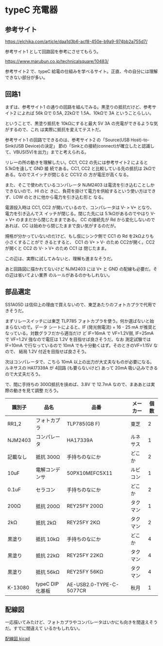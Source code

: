 # typeC 充電器

## 参考サイト

https://elchika.com/article/daa1d3b6-acf8-450e-b9a9-974bb2a755d7/

参考サイト1 として回路図を参考にさせてもらう。

https://www.marubun.co.jp/technicalsquare/10483/

参考サイト2 で、typeC 給電の仕組みを学べるサイト。正直、今の自分には理解できない部分が多い。

## 回路1

まずは、参考サイト1 の通りの回路を組んでみる。黒塗りの抵抗だけど、参考サイト2 によれば 56k
Ωで 0.5A, 22kΩで 1.5A、10kΩで 3A ということらしい。

ということで、黒塗り抵抗を 10kΩにすると最大 5V 3A の充電ができるような気がするので、これ
は実際に抵抗を変えてテストだ。

参考サイト1 の回路でできるのは、参考サイト2 の「Source(USB Host)-to-Sink(USB Device)の決定」
節の「Sinkとの接続(connect)が確立したと認識して、VBUS(5V)を出力」までと考えられる。

リレーの所の動きを理解したい。CC1, CC2 の先には参考サイト2 によると 5.1kΩを遠して GND 接
続である。CC1, CC2 と比較している先の抵抗は 2kΩである。なのでスイッチが閉じると CC1/2 の
方が電圧が高くなる。

また、そこで使われているコンパレータ NJM2403 は電流を引き込むことしかできないので、HI のと
きに、負荷を掛けて電力を供給するという使い方はできず、LOW のときに他から電力を引き込む形と
なる。

電源投入時は CC1, CC2 が開いているので、コンパレータは V- > V+ となり、電力を引き込んでス
イッチが閉じる。閉じた先には 5.1kΩがあるのでやはり V- > V+ のままだから閉じたままである。
CC の接続先が Rd から変化しないのであれば、CC は始めから閉じたままで良い気がするのだが。 

規格が分かっていないのだけど、もし仮にシンク側で CC1 の Rd を2kΩよりも小さくすることがで
きるとすると、 CC1 の V+ > V- のため CC2が開く。CC2 が開くと CC2 の V- > V+ のため CC1 は
閉じたまま。

この辺は、実際に試してみないと、理解も進まなそうだ。

あと回路図に描かれてないけど NJM2403 には V+ と GND の配線も必要だ。その辺は省いてよい業界
のルールがあるのかもしれない。


## 部品選定

SS1A05D は信仰上の理由で買えないので、東芝あたりのフォトカプラで代用できそうだ。

まずリレースイッチには東芝 TLP785 フォトカプラを使う。何か選ばないと始まらないので。データ
シートによると、IF (発光側電流) = 16 - 25 mA が推奨となっている。対数グラフだから適当だけ
ど IF=16mA で VF=1.2V弱, IF=25mA で VF=1.2V 強なので電圧は 1.2V を目指せば良さそうだ。なお
測定試験では IF=10mA で行なっているので 10mA でも十分動くはず。そのときのVF=1.15V なので、
結局 1.2V 付近を目指せば良さそう。

次はコンパレータで、こちら 10mA 以上の出力が大丈夫なものが必要になる。ルネサスの HA17339A
が 4回路 (も要らないけど) あって 20mA 吸い込みできるので大丈夫だろう。

で、間に手持ちの 300Ω抵抗を挟めば、3.8V で 12.7mA なので、まああとは実際の動きを見て調整
だろう。

| 識別子   | 品名           | 品番            | メーカー    | 個数 |
| -----    | ----           | ----            | --------    | ---- |
| RR1,2    | フォトカプラ   | TLP785(GB F)    | 東芝        | 2 |
| NJM2403  | コンパレータ   | HA17339A        | ルネサス    | 1 |
| 記載なし | 抵抗 300Ω     | 手持ちのなにか  | どこか      | 2 |
| 10uF     | 電解コンデンサ | 50PX10MEFC5X11  | ルビコン    | 1 |
| 0.1uF    | セラコン       | 手持ちのなにか  | どこか      | 2 |
| 200Ω    | 抵抗 200Ω     | REY25FY 200Ω   | タクマン    | 1 |
| 2kΩ     | 抵抗 2kΩ      | REY25FY 2KΩ    | タクマン    | 2 | 
| 黒塗り   | 抵抗 10kΩ     | 手持ちのなにか  | どこか      | 4 |
| 黒塗り   | 抵抗 22kΩ     | REY25FY 22KΩ   | タクマン    | 4 |
| 黒塗り   | 抵抗 56kΩ     | REY25FY 56KΩ   | タクマン    | 4 |
| K-13080  | typeC DIP化基板| AE-USB2.0-TYPE-C-5077CR | 秋月 | 1 |

## 配線図 

一応描いてみたけど、フォトカプラやコンパレータはいかにも向きを間違えそうだ。すでに間違えて
いるかもしれない。

[配線図 kicad](./kicad/typeC/typec_kicad.pdf)
